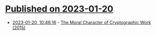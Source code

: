 # [Published on 2023-01-20](index.md)

* [2023-01-20, 10:46:16](https://news.ycombinator.com/item?id=34451250) - [The Moral Character of Cryptographic Work (2015)](https://notes.ekzhang.com/papers/moral-crypto)
